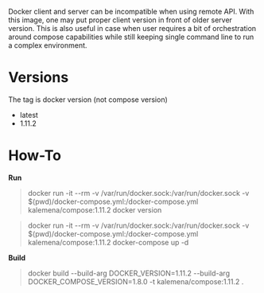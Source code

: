 
Docker client and server can be incompatible when using remote API.
With this image, one may put proper client version in front of older server version.
This is also useful in case when user requires a bit of orchestration around compose capabilities while still keeping single command line to run a complex environment.

# Versions

The tag is docker version (not compose version)

* latest
* 1.11.2

# How-To

__Run__

> docker run -it --rm 
>   -v /var/run/docker.sock:/var/run/docker.sock
>   -v $(pwd)/docker-compose.yml:/docker-compose.yml
>   kalemena/compose:1.11.2 docker version

> docker run -it --rm 
>   -v /var/run/docker.sock:/var/run/docker.sock
>   -v $(pwd)/docker-compose.yml:/docker-compose.yml
>   kalemena/compose:1.11.2 docker-compose up -d

__Build__

> docker build --build-arg DOCKER_VERSION=1.11.2 --build-arg DOCKER_COMPOSE_VERSION=1.8.0 -t kalemena/compose:1.11.2 .